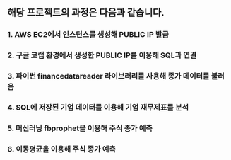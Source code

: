 ## 해당 프로젝트의 과정은 다음과 같습니다.
### 1. AWS EC2에서 인스턴스를 생성해 PUBLIC IP 발급
### 2. 구글 코랩 환경에서 생성한 PUBLIC IP를 이용해 SQL과 연결
### 3. 파이썬 financedatareader 라이브러리를 사용해 종가 데이터를 불러옴
### 4. SQL에 저장된 기업 데이터를 이용해 기업 재무제표를 분석
### 5. 머신러닝 fbprophet을 이용해 주식 종가 예측
### 6. 이동평균을 이용해 주식 종가 예측

